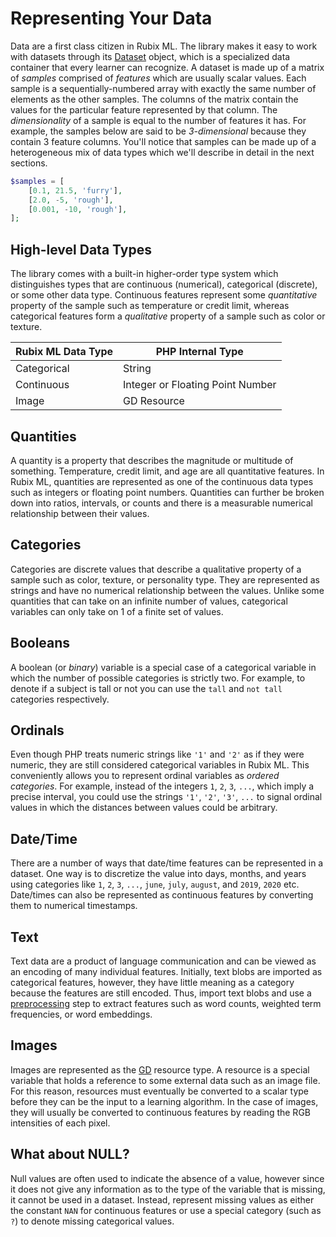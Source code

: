 # Representing Your Data
Data are a first class citizen in Rubix ML. The library makes it easy to work with datasets through its [Dataset](datasets/api.md) object, which is a specialized data container that every learner can recognize. A dataset is made up of a matrix of *samples* comprised of *features* which are usually scalar values. Each sample is a sequentially-numbered array with exactly the same number of elements as the other samples. The columns of the matrix contain the values for the particular feature represented by that column. The *dimensionality* of a sample is equal to the number of features it has. For example, the samples below are said to be *3-dimensional* because they contain 3 feature columns. You'll notice that samples can be made up of a heterogeneous mix of data types which we'll describe in detail in the next sections.

```php
$samples = [
    [0.1, 21.5, 'furry'],
    [2.0, -5, 'rough'],
    [0.001, -10, 'rough'],
];
```

## High-level Data Types
The library comes with a built-in higher-order type system which distinguishes types that are continuous (numerical), categorical (discrete), or some other data type. Continuous features represent some *quantitative* property of the sample such as temperature or credit limit, whereas categorical features form a *qualitative* property of a sample such as color or texture.

| Rubix ML Data Type | PHP Internal Type |
|---|---|
| Categorical | String |
| Continuous | Integer or Floating Point Number |
| Image | GD Resource |

## Quantities
A quantity is a property that describes the magnitude or multitude of something. Temperature, credit limit, and age are all quantitative features. In Rubix ML, quantities are represented as one of the continuous data types such as integers or floating point numbers. Quantities can further be broken down into ratios, intervals, or counts and there is a measurable numerical relationship between their values.

## Categories
Categories are discrete values that describe a qualitative property of a sample such as color, texture, or personality type. They are represented as strings and have no numerical relationship between the values. Unlike some quantities that can take on an infinite number of values, categorical variables can only take on 1 of a finite set of values.

## Booleans
A boolean (or *binary*) variable is a special case of a categorical variable in which the number of possible categories is strictly two. For example, to denote if a subject is tall or not you can use the `tall` and `not tall` categories respectively.

## Ordinals
Even though PHP treats numeric strings like `'1'` and `'2'` as if they were numeric, they are still considered categorical variables in Rubix ML. This conveniently allows you to represent ordinal variables as *ordered categories*. For example, instead of the integers `1`, `2`, `3`, `...`, which imply a precise interval, you could use the strings `'1'`, `'2'`, `'3'`, `...` to signal ordinal values in which the distances between values could be arbitrary.

## Date/Time
There are a number of ways that date/time features can be represented in a dataset. One way is to discretize the value into days, months, and years using categories like `1`, `2`, `3`, `...`, `june`, `july`, `august`, and `2019`, `2020` etc. Date/times can also be represented as continuous features by converting them to numerical timestamps.

## Text
Text data are a product of language communication and can be viewed as an encoding of many individual features. Initially, text blobs are imported as categorical features, however, they have little meaning as a category because the features are still encoded. Thus, import text blobs and use a [preprocessing](preprocessing.md) step to extract features such as word counts, weighted term frequencies, or word embeddings.

## Images
Images are represented as the [GD](https://www.php.net/manual/en/book.image.php) resource type. A resource is a special variable that holds a reference to some external data such as an image file. For this reason, resources must eventually be converted to a scalar type before they can be the input to a learning algorithm. In the case of images, they will usually be converted to continuous features by reading the RGB intensities of each pixel.

## What about NULL?
Null values are often used to indicate the absence of a value, however since it does not give any information as to the type of the variable that is missing, it cannot be used in a dataset. Instead, represent missing values as either the constant `NAN` for continuous features or use a special category (such as `?`) to denote missing categorical values.